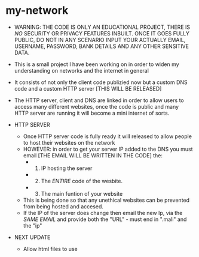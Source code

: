 # my-network
- WARNING: THE CODE IS ONLY AN EDUCATIONAL PROJECT, THERE IS *NO* SECURITY OR PRIVACY FEATURES INBUILT. ONCE IT GOES FULLY PUBLIC, DO NOT IN ANY SCENARIO INPUT YOUR ACTUALLY EMAIL, USERNAME, PASSWORD, BANK DETAILS AND ANY OTHER SENSITIVE DATA.

- This is a small project I have been working on in order to widen my understanding on networks and the internet in general
- It consists of not only the client code publizied now but a custom DNS code and a custom HTTP server [THIS WILL BE RELEASED]
- The HTTP server, client and DNS are linked in order to allow users to access many different websites, once the code is public and many HTTP server are running it will become a mini internet of sorts.
- HTTP SERVER
    - Once HTTP server code is fully ready it will released to allow people to host their websites on the network
    - HOWEVER: in order to get your server IP added to the DNS you must email [THE EMAIL WILL BE WRITTEN IN THE CODE] the:
      - 1) IP hosting the server
      - 2) The *ENTIRE* code of the wesbite.
      - 3) The main funtion of your website
    - This is being done so that any unethical websites can be prevented from being hosted and accesed.
    - If the IP of the server does change then email the new Ip, via the *SAME EMAIL* and provide both the "URL" - must end in ".mali" and the "ip"

- NEXT UPDATE
  - Allow html files to use <style> and <script> tags
  - Allow websites to be interactive
      
